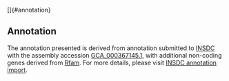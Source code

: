 []{#annotation}

Annotation
----------

The annotation presented is derived from annotation submitted to
[INSDC](http://www.insdc.org) with the assembly accession
[GCA\_000367145.1](http://www.ebi.ac.uk/ena/data/view/GCA_000367145.1),
with additional non-coding genes derived from
[Rfam](http://rfam.xfam.org/). For more details, please visit [INSDC
annotation
import](http://ensemblgenomes.org/info/data/insdc_annotation).
